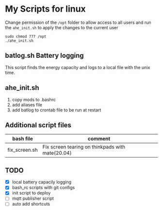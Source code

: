 # My Scripts for linux

Change permission of the `/opt` folder to allow access to all users
and run the `ahe_init.sh` to apply the changes to the current user

	sudo chmod 777 /opt
	./ahe_init.sh


## batlog.sh Battery logging 

This script finds the energy capacity and logs to a local file with the unix time. 

## ahe_init.sh

1. copy mods to .bashrc
2. add aliases file
3. add batlog to crontab file to be run at restart 

## Additional script files

bash file| comment
---|---|
fix_screen.sh| Fix screen tearing on thinkpads with mate(20.04)

## TODO

- [x] local battery capacily logging
- [x] bash_rc scripts with git configs
- [x] init script to deploy 
- [ ] mqtt publisher script
- [ ] auto add shortcuts 
